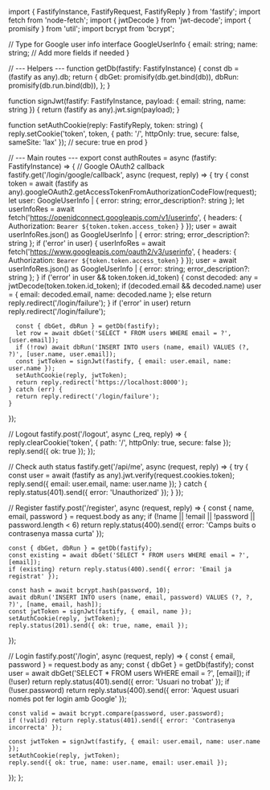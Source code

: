 import { FastifyInstance, FastifyRequest, FastifyReply } from 'fastify';
import fetch from 'node-fetch';
import { jwtDecode } from 'jwt-decode';
import { promisify } from 'util';
import bcrypt from 'bcrypt';

// Type for Google user info
interface GoogleUserInfo {
  email: string;
  name: string;
  // Add more fields if needed
}

// --- Helpers ---
function getDb(fastify: FastifyInstance) {
  const db = (fastify as any).db;
  return {
    dbGet: promisify(db.get.bind(db)),
    dbRun: promisify(db.run.bind(db)),
  };
}

function signJwt(fastify: FastifyInstance, payload: { email: string, name: string }) {
  return (fastify as any).jwt.sign(payload);
}

function setAuthCookie(reply: FastifyReply, token: string) {
  reply.setCookie('token', token, { path: '/', httpOnly: true, secure: false, sameSite: 'lax' }); // secure: true en prod
}

// --- Main routes ---
export const authRoutes = async (fastify: FastifyInstance) => {
  // Google OAuth2 callback
  fastify.get('/login/google/callback', async (request, reply) => {
    try {
      const token = await (fastify as any).googleOAuth2.getAccessTokenFromAuthorizationCodeFlow(request);
      let user: GoogleUserInfo | { error: string; error_description?: string };
      let userInfoRes = await fetch('https://openidconnect.googleapis.com/v1/userinfo', {
        headers: { Authorization: `Bearer ${token.token.access_token}` }
      });
      user = await userInfoRes.json() as GoogleUserInfo | { error: string; error_description?: string };
      if ('error' in user) {
        userInfoRes = await fetch('https://www.googleapis.com/oauth2/v3/userinfo', {
          headers: { Authorization: `Bearer ${token.token.access_token}` }
        });
        user = await userInfoRes.json() as GoogleUserInfo | { error: string; error_description?: string };
      }
      if ('error' in user && token.token.id_token) {
        const decoded: any = jwtDecode(token.token.id_token);
        if (decoded.email && decoded.name) user = { email: decoded.email, name: decoded.name };
        else return reply.redirect('/login/failure');
      }
      if ('error' in user) return reply.redirect('/login/failure');

      const { dbGet, dbRun } = getDb(fastify);
      let row = await dbGet('SELECT * FROM users WHERE email = ?', [user.email]);
      if (!row) await dbRun('INSERT INTO users (name, email) VALUES (?, ?)', [user.name, user.email]);
      const jwtToken = signJwt(fastify, { email: user.email, name: user.name });
      setAuthCookie(reply, jwtToken);
      return reply.redirect('https://localhost:8000');
    } catch (err) {
      return reply.redirect('/login/failure');
    }
  });

  // Logout
  fastify.post('/logout', async (_req, reply) => {
    reply.clearCookie('token', { path: '/', httpOnly: true, secure: false });
    reply.send({ ok: true });
  });

  // Check auth status
  fastify.get('/api/me', async (request, reply) => {
    try {
      const user = await (fastify as any).jwt.verify(request.cookies.token);
      reply.send({ email: user.email, name: user.name });
    } catch {
      reply.status(401).send({ error: 'Unauthorized' });
    }
  });

  // Register
  fastify.post('/register', async (request, reply) => {
    const { name, email, password } = request.body as any;
    if (!name || !email || !password || password.length < 6)
      return reply.status(400).send({ error: 'Camps buits o contrasenya massa curta' });

    const { dbGet, dbRun } = getDb(fastify);
    const existing = await dbGet('SELECT * FROM users WHERE email = ?', [email]);
    if (existing) return reply.status(400).send({ error: 'Email ja registrat' });

    const hash = await bcrypt.hash(password, 10);
    await dbRun('INSERT INTO users (name, email, password) VALUES (?, ?, ?)', [name, email, hash]);
    const jwtToken = signJwt(fastify, { email, name });
    setAuthCookie(reply, jwtToken);
    reply.status(201).send({ ok: true, name, email });
  });

  // Login
  fastify.post('/login', async (request, reply) => {
    const { email, password } = request.body as any;
    const { dbGet } = getDb(fastify);
    const user = await dbGet('SELECT * FROM users WHERE email = ?', [email]);
    if (!user) return reply.status(401).send({ error: 'Usuari no trobat' });
    if (!user.password) return reply.status(400).send({ error: 'Aquest usuari només pot fer login amb Google' });

    const valid = await bcrypt.compare(password, user.password);
    if (!valid) return reply.status(401).send({ error: 'Contrasenya incorrecta' });

    const jwtToken = signJwt(fastify, { email: user.email, name: user.name });
    setAuthCookie(reply, jwtToken);
    reply.send({ ok: true, name: user.name, email: user.email });
  });
};



